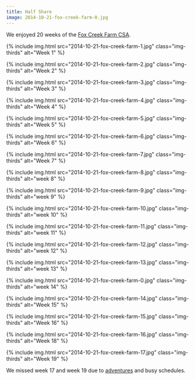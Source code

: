 ```yaml
---
title: Half Share
image: 2014-10-21-fox-creek-farm-0.jpg
---
```


We enjoyed 20 weeks of the [Fox Creek Farm CSA](http://www.foxcreekfarmcsa.com/).

<div class="photos">

{% include img.html src="2014-10-21-fox-creek-farm-1.jpg" class="img-thirds" alt="Week 1" %}

{% include img.html src="2014-10-21-fox-creek-farm-2.jpg" class="img-thirds" alt="Week 2" %}

{% include img.html src="2014-10-21-fox-creek-farm-3.jpg" class="img-thirds" alt="Week 3" %}

{% include img.html src="2014-10-21-fox-creek-farm-4.jpg" class="img-thirds" alt="Week 4" %}

{% include img.html src="2014-10-21-fox-creek-farm-5.jpg" class="img-thirds" alt="Week 5" %}

{% include img.html src="2014-10-21-fox-creek-farm-6.jpg" class="img-thirds" alt="Week 6" %}

{% include img.html src="2014-10-21-fox-creek-farm-7.jpg" class="img-thirds" alt="Week 7" %}

{% include img.html src="2014-10-21-fox-creek-farm-8.jpg" class="img-thirds" alt="week 8" %}

{% include img.html src="2014-10-21-fox-creek-farm-9.jpg" class="img-thirds" alt="week 9" %}

{% include img.html src="2014-10-21-fox-creek-farm-10.jpg" class="img-thirds" alt="week 10" %}

{% include img.html src="2014-10-21-fox-creek-farm-11.jpg" class="img-thirds" alt="week 11" %}

{% include img.html src="2014-10-21-fox-creek-farm-12.jpg" class="img-thirds" alt="week 12" %}

{% include img.html src="2014-10-21-fox-creek-farm-13.jpg" class="img-thirds" alt="week 13" %}

{% include img.html src="2014-10-21-fox-creek-farm-0.jpg" class="img-thirds" alt="week 14" %}

{% include img.html src="2014-10-21-fox-creek-farm-14.jpg" class="img-thirds" alt="Week 15" %}

{% include img.html src="2014-10-21-fox-creek-farm-15.jpg" class="img-thirds" alt="Week 16" %}

{% include img.html src="2014-10-21-fox-creek-farm-16.jpg" class="img-thirds" alt="Week 18" %}

{% include img.html src="2014-10-21-fox-creek-farm-17.jpg" class="img-thirds" alt="Week 19" %}

</div>

We missed week 17 and week 19 due to [adventures](/adventures/rhode-island/) and busy schedules.
